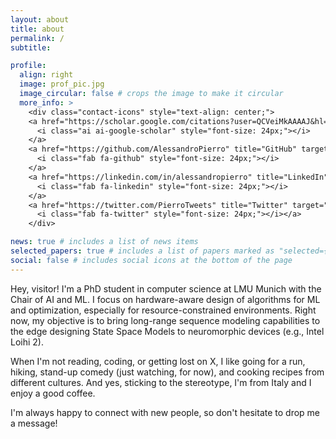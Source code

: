 ```yaml
---
layout: about
title: about
permalink: /
subtitle: 

profile:
  align: right
  image: prof_pic.jpg
  image_circular: false # crops the image to make it circular
  more_info: >
    <div class="contact-icons" style="text-align: center;"> 
    <a href="https://scholar.google.com/citations?user=QCVeiMkAAAAJ&hl=en" title="Google Scholar" target="_blank" rel="noopener noreferrer">
      <i class="ai ai-google-scholar" style="font-size: 24px;"></i>
    </a> 
    <a href="https://github.com/AlessandroPierro" title="GitHub" target="_blank" rel="noopener noreferrer">
      <i class="fab fa-github" style="font-size: 24px;"></i>
    </a> 
    <a href="https://linkedin.com/in/alessandropierro" title="LinkedIn" target="_blank" rel="noopener noreferrer">
      <i class="fab fa-linkedin" style="font-size: 24px;"></i>
    </a> 
    <a href="https://twitter.com/PierroTweets" title="Twitter" target="_blank" rel="noopener noreferrer">
      <i class="fab fa-twitter" style="font-size: 24px;"></i></a> 
    </div>

news: true # includes a list of news items
selected_papers: true # includes a list of papers marked as "selected={true}"
social: false # includes social icons at the bottom of the page
---
```


Hey, visitor! I'm a PhD student in computer science at LMU Munich with the Chair of AI and ML. I focus on hardware-aware design of algorithms for ML and optimization, especially for resource-constrained environments. Right now, my objective is to bring long-range sequence modeling capabilities to the edge designing State Space Models to neuromorphic devices (e.g., Intel Loihi 2).

When I'm not reading, coding, or getting lost on X, I like going for a run, hiking, stand-up comedy (just watching, for now), and cooking recipes from different cultures. And yes, sticking to the stereotype, I'm from Italy and I enjoy a good coffee.

I'm always happy to connect with new people, so don't hesitate to drop me a message!
